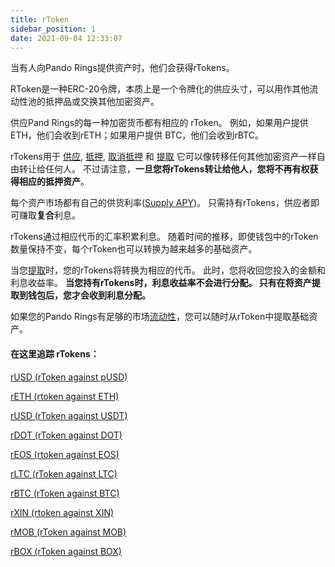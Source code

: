 ```yaml
---
title: rToken
sidebar_position: 1
date: 2021-09-04 12:33:07
---
```


当有人向Pando Rings提供资产时，他们会获得rTokens。

RToken是一种ERC-20令牌，本质上是一个令牌化的供应头寸，可以用作其他流动性池的抵押品或交换其他加密资产。

供应Pand Rings的每一种加密货币都有相应的 rToken。 例如，如果用户提供 ETH，他们会收到rETH；如果用户提供 BTC，他们会收到rBTC。

rTokens用于 [供应](./glossary), [抵押](./glossary), [取消抵押](./glossary) 和 [提取](./glossary) 它可以像转移任何其他加密资产一样自由转让给任何人。 不过请注意，**一旦您将rTokens转让给他人，您将不再有权获得相应的抵押资产**。

 每个资产市场都有自己的供货利率([Supply APY](./glossary))。  只需持有rTokens，供应者即可赚取**复合**利息。

 rTokens通过相应代币的汇率积累利息。 随着时间的推移，即使钱包中的rToken数量保持不变，每个rToken也可以转换为越来越多的基础资产。

 当您[提取](./glossary)时，您的rTokens将转换为相应的代币。 此时，您将收回您投入的金额和利息收益率。 **当您持有rTokens时，利息收益率不会进行分配。 只有在将资产提取到钱包后，您才会收到利息分配。**

如果您的Pando Rings有足够的市场[流动性](./glossary)，您可以随时从rToken中提取基础资产。

#### 在这里追踪 rTokens：

[rUSD (rToken against pUSD)](https://etherscan.io/address/0x3e09ebcb505f085f7b802419cfc92370fd840276)

[rETH (rtoken against ETH)](https://etherscan.io/address/0x7bb6a8ed5a15396adedea940714a1ebc7d8e9f6a)

[rUSD (rToken against USDT)](https://etherscan.io/address/0x2fe5203c59f84ceb90ea078821bf419b4c0bb6da)

[rDOT (rToken against DOT)](https://etherscan.io/address/0x230d8b253cc1c6d43e408cd14907c1fc5fc8eb91)

[rEOS (rtoken against EOS)](https://etherscan.io/address/0xee3ecf819b1eb872588d3430ab71145d4bf8be2d)

[rLTC (rToken against LTC)](https://etherscan.io/address/0x6f5d7697ba37ebb893e31770fd587c41409351b3)

[rBTC (rToken against BTC)](https://etherscan.io/address/0xe97030e28279182707e977663ea950a99e4af6d7)

[rXIN (rtoken against XIN)](https://etherscan.io/address/0xcf8c6b077abe14bd203707876209492b62407c45)

[rMOB (rToken against MOB)](https://etherscan.io/address/0xd3cd1519fc64c20c3ec7c061a88ee23065ddd5ed)

[rBOX (rToken against BOX)](https://etherscan.io/address/0xc05c9ae5c5186f0c616b32926625798d5f53a9cd)

